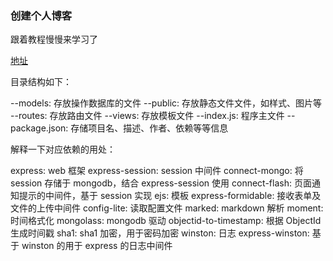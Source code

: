 ### 创建个人博客

跟着教程慢慢来学习了

[地址](https://github.com/nswbmw/N-blog/blob/master/book/4.2%20%E5%87%86%E5%A4%87%E5%B7%A5%E4%BD%9C.md)

目录结构如下：

--models: 存放操作数据库的文件
--public: 存放静态文件文件，如样式、图片等
--routes: 存放路由文件
--views: 存放模板文件
--index.js: 程序主文件
--package.json: 存储项目名、描述、作者、依赖等等信息


解释一下对应依赖的用处： 

express: web 框架
express-session: session 中间件
connect-mongo: 将 session 存储于 mongodb，结合 express-session 使用
connect-flash: 页面通知提示的中间件，基于 session 实现
ejs: 模板
express-formidable: 接收表单及文件的上传中间件
config-lite: 读取配置文件
marked: markdown 解析
moment: 时间格式化
mongolass: mongodb 驱动
objectid-to-timestamp: 根据 ObjectId 生成时间戳
sha1: sha1 加密，用于密码加密
winston: 日志
express-winston: 基于 winston 的用于 express 的日志中间件